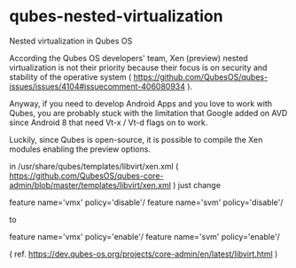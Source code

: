 # qubes-nested-virtualization
Nested virtualization in Qubes OS

According the Qubes OS developers' team, Xen (preview) nested virtualization is not their priority because their focus is on security and stability of the operative system ( https://github.com/QubesOS/qubes-issues/issues/4104#issuecomment-406080934 ).

Anyway, if you need to develop Android Apps and you love to work with Qubes, you are probably stuck with the limitation that Google added on AVD since Android 8 that need Vt-x / Vt-d flags on to work.

Luckily, since Qubes is open-source, it is possible to compile the Xen modules enabling the preview options.

in  /usr/share/qubes/templates/libvirt/xen.xml ( https://github.com/QubesOS/qubes-core-admin/blob/master/templates/libvirt/xen.xml ) just change

feature name='vmx' policy='disable'/
feature name='svm' policy='disable'/

to

feature name='vmx' policy='enable'/
feature name='svm' policy='enable'/

( ref. https://dev.qubes-os.org/projects/core-admin/en/latest/libvirt.html )
